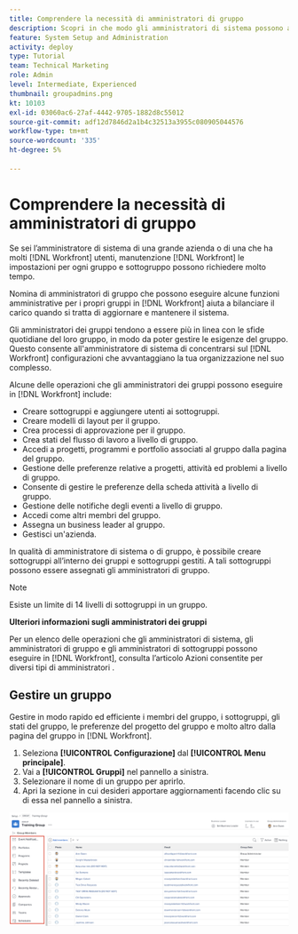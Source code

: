 ```yaml
---
title: Comprendere la necessità di amministratori di gruppo
description: Scopri in che modo gli amministratori di sistema possono avvalersi di amministratori di gruppo per gestire le impostazioni di  [!DNL Workfront]  e consentire ai gruppi un maggiore controllo sul loro lavoro.
feature: System Setup and Administration
activity: deploy
type: Tutorial
team: Technical Marketing
role: Admin
level: Intermediate, Experienced
thumbnail: groupadmins.png
kt: 10103
exl-id: 03060ac6-27af-4442-9705-1882d8c55012
source-git-commit: adf12d7846d2a1b4c32513a3955c080905044576
workflow-type: tm+mt
source-wordcount: '335'
ht-degree: 5%

---
```


# Comprendere la necessità di amministratori di gruppo

<!---
21.4 updates have been made
--->

Se sei l’amministratore di sistema di una grande azienda o di una che ha molti [!DNL Workfront] utenti, manutenzione [!DNL Workfront] le impostazioni per ogni gruppo e sottogruppo possono richiedere molto tempo.

Nomina di amministratori di gruppo che possono eseguire alcune funzioni amministrative per i propri gruppi in [!DNL Workfront] aiuta a bilanciare il carico quando si tratta di aggiornare e mantenere il sistema.

Gli amministratori dei gruppi tendono a essere più in linea con le sfide quotidiane del loro gruppo, in modo da poter gestire le esigenze del gruppo. Questo consente all&#39;amministratore di sistema di concentrarsi sul [!DNL Workfront] configurazioni che avvantaggiano la tua organizzazione nel suo complesso.

Alcune delle operazioni che gli amministratori dei gruppi possono eseguire in [!DNL Workfront] include:

* Creare sottogruppi e aggiungere utenti ai sottogruppi.
* Creare modelli di layout per il gruppo.
* Crea processi di approvazione per il gruppo.
* Crea stati del flusso di lavoro a livello di gruppo.
* Accedi a progetti, programmi e portfolio associati al gruppo dalla pagina del gruppo.
* Gestione delle preferenze relative a progetti, attività ed problemi a livello di gruppo.
* Consente di gestire le preferenze della scheda attività a livello di gruppo.
* Gestione delle notifiche degli eventi a livello di gruppo.
* Accedi come altri membri del gruppo.
* Assegna un business leader al gruppo.
* Gestisci un&#39;azienda.

In qualità di amministratore di sistema o di gruppo, è possibile creare sottogruppi all’interno dei gruppi e sottogruppi gestiti. A tali sottogruppi possono essere assegnati gli amministratori di gruppo.

>[!NOTE]
>
>Esiste un limite di 14 livelli di sottogruppi in un gruppo.

**Ulteriori informazioni sugli amministratori dei gruppi**

<!---
bullet points below need hyperlinks
--->

Per un elenco delle operazioni che gli amministratori di sistema, gli amministratori di gruppo e gli amministratori di sottogruppi possono eseguire in [!DNL Workfront], consulta l’articolo Azioni consentite per diversi tipi di amministratori .

## Gestire un gruppo

Gestire in modo rapido ed efficiente i membri del gruppo, i sottogruppi, gli stati del gruppo, le preferenze del progetto del gruppo e molto altro dalla pagina del gruppo in [!DNL Workfront].

1. Seleziona **[!UICONTROL Configurazione]** dal **[!UICONTROL Menu principale]**.
1. Vai a **[!UICONTROL Gruppi]** nel pannello a sinistra.
1. Selezionare il nome di un gruppo per aprirlo.
1. Apri la sezione in cui desideri apportare aggiornamenti facendo clic su di essa nel pannello a sinistra.

![Pagina Gruppo](assets/admin-fund-manage-a-group.png)

<!---
learn more URLs
Create and manage groups 
Create and manage subgroups 
Business leader overview 
--->

